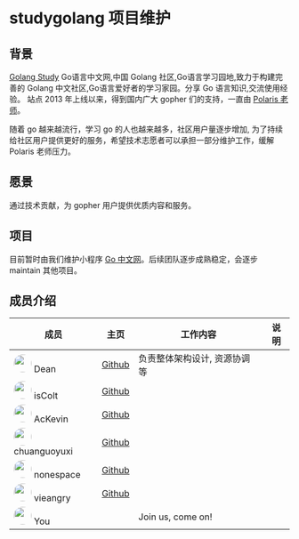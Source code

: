 # studygolang 项目维护

## 背景

[Golang Study](https://studygolang.com) Go语言中文网,中国 Golang 社区,Go语言学习园地,致力于构建完善的 Golang 中文社区,Go语言爱好者的学习家园。分享 Go 语言知识,交流使用经验。 站点 2013 年上线以来，得到国内广大 gopher 们的支持，一直由 [Polaris 老师](https://github.com/polaris1119)。 

随着 go 越来越流行，学习 go 的人也越来越多，社区用户量逐步增加, 为了持续给社区用户提供更好的服务，希望技术志愿者可以承担一部分维护工作，缓解 Polaris 老师压力。

## 愿景

通过技术贡献，为 gopher 用户提供优质内容和服务。

## 项目

目前暂时由我们维护小程序 [Go 中文网](https://github.com/studygolang/miniprogram)。后续团队逐步成熟稳定，会逐步 maintain 其他项目。


## 成员介绍

| 成员 | 主页 |  工作内容  |  说明  |
| ---- |----| ----------|----|
| <img src="https://avatars1.githubusercontent.com/u/1617384?s=460&v=4" style="width:32px; height:32px; border-radius:50%; "/>  Dean | [Github](https://github.com/deancn) | 负责整体架构设计, 资源协调等  |    | |
| <img src="https://avatars1.githubusercontent.com/u/33213215?s=460&v=4" style="width:32px; height:32px; border-radius:50%; "/>  isColt | [Github](https://github.com/iscolt) | |    |
| <img src="https://avatars1.githubusercontent.com/u/44227678?s=460&v=4" style="width:32px; height:32px; border-radius:50%; "/>  AcKevin | [Github](https://github.com/Ac-Kevin) | |    |
| <img src="https://avatars1.githubusercontent.com/u/41041388?s=460&v=4" style="width:32px; height:32px; border-radius:50%; "/>  chuanguoyuxi | [Github](https://github.com/chuanguoyuxi) | |    |
| <img src="https://avatars1.githubusercontent.com/u/25641088?s=460&v=4" style="width:32px; height:32px; border-radius:50%; "/>  nonespace | [Github](https://github.com/nonespace ) | |    |
| <img src="https://avatars1.githubusercontent.com/u/30176276?s=460&v=4" style="width:32px; height:32px; border-radius:50%; "/>  vieangry | [Github](https://github.com/vieangry) | |    |
| <img src="https://avatars1.githubusercontent.com/u/19773530?s=460&v=4" style="width:32px; height:32px; border-radius:50%; "/>  You |      | Join us, come on!  |    | |
